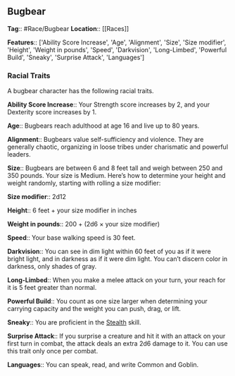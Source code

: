 ## Bugbear 
**Tag**:: #Race/Bugbear
**Location**:: [[Races]]

**Features**:: ['Ability Score Increase', 'Age', 'Alignment', 'Size', 'Size modifier', 'Height', 'Weight in pounds', 'Speed', 'Darkvision', 'Long-Limbed', 'Powerful Build', 'Sneaky', 'Surprise Attack', 'Languages']

### Racial Traits

A bugbear character has the following racial traits.

**Ability Score Increase**:: Your Strength score increases by 2, and your Dexterity score increases by 1.

**Age**:: Bugbears reach adulthood at age 16 and live up to 80 years.

**Alignment**:: Bugbears value self-sufficiency and violence. They are generally chaotic, organizing in loose tribes under charismatic and powerful leaders.

**Size**:: Bugbears are between 6 and 8 feet tall and weigh between 250 and 350 pounds. Your size is Medium. Here’s how to determine your height and weight randomly, starting with rolling a size modifier:

**Size modifier**:: 2d12

**Height**:: 6 feet + your size modifier in inches

**Weight in pounds**:: 200 + (2d6 × your size modifier)

**Speed**:: Your base walking speed is 30 feet.

**Darkvision**:: You can see in dim light within 60 feet of you as if it were bright light, and in darkness as if it were dim light. You can’t discern color in darkness, only shades of gray.

**Long-Limbed**:: When you make a melee attack on your turn, your reach for it is 5 feet greater than normal.

**Powerful Build**:: You count as one size larger when determining your carrying capacity and the weight you can push, drag, or lift.

**Sneaky**:: You are proficient in the [Stealth](https://www.dndbeyond.com/compendium/rules/basic-rules/using-ability-scores#Stealth) skill.

**Surprise Attack**:: If you surprise a creature and hit it with an attack on your first turn in combat, the attack deals an extra 2d6 damage to it. You can use this trait only once per combat.

**Languages**:: You can speak, read, and write Common and Goblin.
